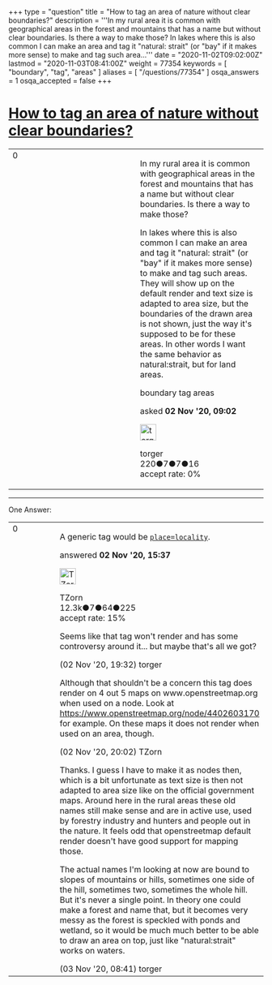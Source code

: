 +++
type = "question"
title = "How to tag an area of nature without clear boundaries?"
description = '''In my rural area it is common with geographical areas in the forest and mountains that has a name but without clear boundaries. Is there a way to make those? In lakes where this is also common I can make an area and tag it &quot;natural: strait&quot; (or &quot;bay&quot; if it makes more sense) to make and tag such area...'''
date = "2020-11-02T09:02:00Z"
lastmod = "2020-11-03T08:41:00Z"
weight = 77354
keywords = [ "boundary", "tag", "areas" ]
aliases = [ "/questions/77354" ]
osqa_answers = 1
osqa_accepted = false
+++

<div class="headNormal">

# [How to tag an area of nature without clear boundaries?](/questions/77354/how-to-tag-an-area-of-nature-without-clear-boundaries)

</div>

<div id="main-body">

<div id="askform">

<table id="question-table" style="width:100%;">
<colgroup>
<col style="width: 50%" />
<col style="width: 50%" />
</colgroup>
<tbody>
<tr>
<td style="width: 30px; vertical-align: top"><div class="vote-buttons">
<span id="post-77354-upvote" class="ajax-command post-vote up" rel="nofollow" title="I like this post (click again to cancel)"> </span>
<div id="post-77354-score" class="post-score" title="current number of votes">
0
</div>
<span id="post-77354-downvote" class="ajax-command post-vote down" rel="nofollow" title="I dont like this post (click again to cancel)"> </span> <span id="favorite-mark" class="ajax-command favorite-mark" rel="nofollow" title="mark/unmark this question as favorite (click again to cancel)"> </span>
<div id="favorite-count" class="favorite-count">
&#10;</div>
</div></td>
<td><div id="item-right">
<div class="question-body">
<p>In my rural area it is common with geographical areas in the forest and mountains that has a name but without clear boundaries. Is there a way to make those?</p>
<p>In lakes where this is also common I can make an area and tag it "natural: strait" (or "bay" if it makes more sense) to make and tag such areas. They will show up on the default render and text size is adapted to area size, but the boundaries of the drawn area is not shown, just the way it's supposed to be for these areas. In other words I want the same behavior as natural:strait, but for land areas.</p>
</div>
<div id="question-tags" class="tags-container tags">
<span class="post-tag tag-link-boundary" rel="tag" title="see questions tagged &#39;boundary&#39;">boundary</span> <span class="post-tag tag-link-tag" rel="tag" title="see questions tagged &#39;tag&#39;">tag</span> <span class="post-tag tag-link-areas" rel="tag" title="see questions tagged &#39;areas&#39;">areas</span>
</div>
<div id="question-controls" class="post-controls">
&#10;</div>
<div class="post-update-info-container">
<div class="post-update-info post-update-info-user">
<p>asked <strong>02 Nov '20, 09:02</strong></p>
<img src="https://secure.gravatar.com/avatar/d04f4c51fab1e216224e5a7ae978b311?s=32&amp;d=identicon&amp;r=g" class="gravatar" width="32" height="32" alt="torger&#39;s gravatar image" />
<p><span>torger</span><br />
<span class="score" title="220 reputation points">220</span><span title="7 badges"><span class="badge1">●</span><span class="badgecount">7</span></span><span title="7 badges"><span class="silver">●</span><span class="badgecount">7</span></span><span title="16 badges"><span class="bronze">●</span><span class="badgecount">16</span></span><br />
<span class="accept_rate" title="Rate of the user&#39;s accepted answers">accept rate:</span> <span title="torger has no accepted answers">0%</span></p>
</div>
</div>
<div id="comments-container-77354" class="comments-container">
&#10;</div>
<div id="comment-tools-77354" class="comment-tools">
&#10;</div>
<div class="clear">
&#10;</div>
<div id="comment-77354-form-container" class="comment-form-container">
&#10;</div>
<div class="clear">
&#10;</div>
</div></td>
</tr>
</tbody>
</table>

------------------------------------------------------------------------

<div class="tabBar">

<span id="sort-top"></span>

<div class="headQuestions">

One Answer:

</div>

</div>

<span id="77358"></span>

<div id="answer-container-77358" class="answer">

<table style="width:100%;">
<colgroup>
<col style="width: 50%" />
<col style="width: 50%" />
</colgroup>
<tbody>
<tr>
<td style="width: 30px; vertical-align: top"><div class="vote-buttons">
<span id="post-77358-upvote" class="ajax-command post-vote up" rel="nofollow" title="I like this post (click again to cancel)"> </span>
<div id="post-77358-score" class="post-score" title="current number of votes">
0
</div>
<span id="post-77358-downvote" class="ajax-command post-vote down" rel="nofollow" title="I dont like this post (click again to cancel)"> </span>
</div></td>
<td><div class="item-right">
<div class="answer-body">
<p>A generic tag would be <a href="https://wiki.openstreetmap.org/wiki/Tag:place%3Dlocality"><code>place=locality</code></a>.</p>
</div>
<div class="answer-controls post-controls">
&#10;</div>
<div class="post-update-info-container">
<div class="post-update-info post-update-info-user">
<p>answered <strong>02 Nov '20, 15:37</strong></p>
<img src="https://secure.gravatar.com/avatar/ddebc8d5f4e0458413eacf65e36561a9?s=32&amp;d=identicon&amp;r=g" class="gravatar" width="32" height="32" alt="TZorn&#39;s gravatar image" />
<p><span>TZorn</span><br />
<span class="score" title="12350 reputation points"><span>12.3k</span></span><span title="7 badges"><span class="badge1">●</span><span class="badgecount">7</span></span><span title="64 badges"><span class="silver">●</span><span class="badgecount">64</span></span><span title="225 badges"><span class="bronze">●</span><span class="badgecount">225</span></span><br />
<span class="accept_rate" title="Rate of the user&#39;s accepted answers">accept rate:</span> <span title="TZorn has 63 accepted answers">15%</span></p>
</div>
</div>
<div id="comments-container-77358" class="comments-container">
<span id="77361"></span>
<div id="comment-77361" class="comment">
<div id="post-77361-score" class="comment-score">
&#10;</div>
<div class="comment-text">
<p>Seems like that tag won't render and has some controversy around it... but maybe that's all we got?</p>
</div>
<div id="comment-77361-info" class="comment-info">
<span class="comment-age">(02 Nov '20, 19:32)</span> <span class="comment-user userinfo">torger</span>
</div>
</div>
<span id="77362"></span>
<div id="comment-77362" class="comment">
<div id="post-77362-score" class="comment-score">
&#10;</div>
<div class="comment-text">
<p>Although that shouldn't be a concern this tag does render on 4 out 5 maps on www.openstreetmap.org when used on a node. Look at <a href="https://www.openstreetmap.org/node/4402603170">https://www.openstreetmap.org/node/4402603170</a> for example. On these maps it does not render when used on an area, though.</p>
</div>
<div id="comment-77362-info" class="comment-info">
<span class="comment-age">(02 Nov '20, 20:02)</span> <span class="comment-user userinfo">TZorn</span>
</div>
</div>
<span id="77369"></span>
<div id="comment-77369" class="comment">
<div id="post-77369-score" class="comment-score">
&#10;</div>
<div class="comment-text">
<p>Thanks. I guess I have to make it as nodes then, which is a bit unfortunate as text size is then not adapted to area size like on the official government maps. Around here in the rural areas these old names still make sense and are in active use, used by forestry industry and hunters and people out in the nature. It feels odd that openstreetmap default render doesn't have good support for mapping those.</p>
<p>The actual names I'm looking at now are bound to slopes of mountains or hills, sometimes one side of the hill, sometimes two, sometimes the whole hill. But it's never a single point. In theory one could make a forest and name that, but it becomes very messy as the forest is speckled with ponds and wetland, so it would be much much better to be able to draw an area on top, just like "natural:strait" works on waters.</p>
</div>
<div id="comment-77369-info" class="comment-info">
<span class="comment-age">(03 Nov '20, 08:41)</span> <span class="comment-user userinfo">torger</span>
</div>
</div>
</div>
<div id="comment-tools-77358" class="comment-tools">
&#10;</div>
<div class="clear">
&#10;</div>
<div id="comment-77358-form-container" class="comment-form-container">
&#10;</div>
<div class="clear">
&#10;</div>
</div></td>
</tr>
</tbody>
</table>

</div>

<div class="paginator-container-left">

</div>

</div>

</div>

